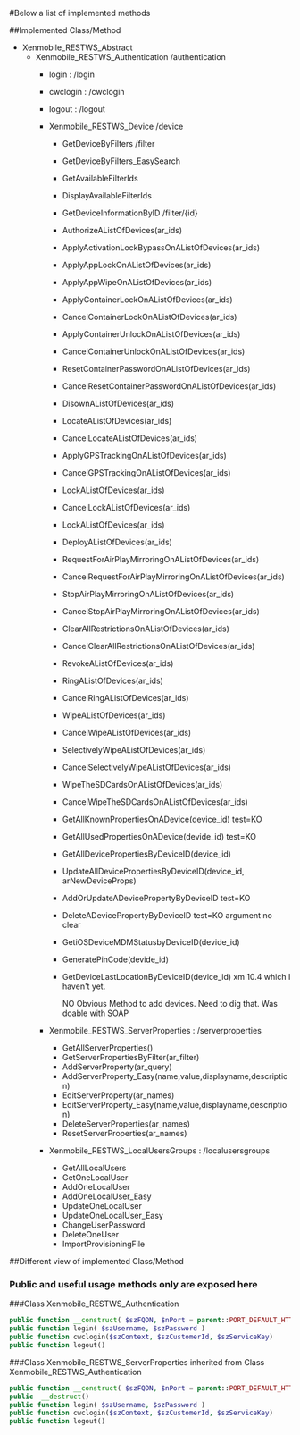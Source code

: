 #Below a list of implemented methods

##Implemented Class/Method

  - Xenmobile_RESTWS_Abstract
    - Xenmobile_RESTWS_Authentication /authentication
      - login : /login
      - cwclogin : /cwclogin
      - logout : /logout
      - Xenmobile_RESTWS_Device /device
        - GetDeviceByFilters /filter
        - GetDeviceByFilters_EasySearch
        - GetAvailableFilterIds
        - DisplayAvailableFilterIds
        - GetDeviceInformationByID /filter/{id}
        - AuthorizeAListOfDevices(ar_ids)
        - ApplyActivationLockBypassOnAListOfDevices(ar_ids)
        - ApplyAppLockOnAListOfDevices(ar_ids)
        - ApplyAppWipeOnAListOfDevices(ar_ids)
        - ApplyContainerLockOnAListOfDevices(ar_ids)
        - CancelContainerLockOnAListOfDevices(ar_ids)
        - ApplyContainerUnlockOnAListOfDevices(ar_ids)
        - CancelContainerUnlockOnAListOfDevices(ar_ids)
        - ResetContainerPasswordOnAListOfDevices(ar_ids)
        - CancelResetContainerPasswordOnAListOfDevices(ar_ids)
        - DisownAListOfDevices(ar_ids)
        - LocateAListOfDevices(ar_ids)
        - CancelLocateAListOfDevices(ar_ids)
        - ApplyGPSTrackingOnAListOfDevices(ar_ids)
        - CancelGPSTrackingOnAListOfDevices(ar_ids)
        - LockAListOfDevices(ar_ids)
        - CancelLockAListOfDevices(ar_ids)
        - LockAListOfDevices(ar_ids)
        - DeployAListOfDevices(ar_ids)
        - RequestForAirPlayMirroringOnAListOfDevices(ar_ids)
        - CancelRequestForAirPlayMirroringOnAListOfDevices(ar_ids)
        - StopAirPlayMirroringOnAListOfDevices(ar_ids)
        - CancelStopAirPlayMirroringOnAListOfDevices(ar_ids)
        - ClearAllRestrictionsOnAListOfDevices(ar_ids)
        - CancelClearAllRestrictionsOnAListOfDevices(ar_ids)
        - RevokeAListOfDevices(ar_ids)
        - RingAListOfDevices(ar_ids)
        - CancelRingAListOfDevices(ar_ids)
        - WipeAListOfDevices(ar_ids)
        - CancelWipeAListOfDevices(ar_ids)
        - SelectivelyWipeAListOfDevices(ar_ids)
        - CancelSelectivelyWipeAListOfDevices(ar_ids)
        - WipeTheSDCardsOnAListOfDevices(ar_ids)
        - CancelWipeTheSDCardsOnAListOfDevices(ar_ids)
        - GetAllKnownPropertiesOnADevice(device_id) test=KO
        - GetAllUsedPropertiesOnADevice(devide_id) test=KO
        - GetAllDevicePropertiesByDeviceID(device_id)
        - UpdateAllDevicePropertiesByDeviceID(device_id, arNewDeviceProps)
        - AddOrUpdateADevicePropertyByDeviceID test=KO
        - DeleteADevicePropertyByDeviceID test=KO argument no clear
        - GetiOSDeviceMDMStatusbyDeviceID(devide_id)
        - GeneratePinCode(devide_id)
        - GetDeviceLastLocationByDeviceID(device_id) xm 10.4 which I haven't yet.

           NO Obvious Method to add devices.
           Need to dig that. Was doable with SOAP

      - Xenmobile_RESTWS_ServerProperties : /serverproperties
        - GetAllServerProperties()
        - GetServerPropertiesByFilter(ar_filter)
        - AddServerProperty(ar_query)
        - AddServerProperty_Easy(name,value,displayname,description)
        - EditServerProperty(ar_names)
        - EditServerProperty_Easy(name,value,displayname,description)
        - DeleteServerProperties(ar_names)
        - ResetServerProperties(ar_names)

      - Xenmobile_RESTWS_LocalUsersGroups : /localusersgroups
        - GetAllLocalUsers
        - GetOneLocalUser
        - AddOneLocalUser
        - AddOneLocalUser_Easy
        - UpdateOneLocalUser
        - UpdateOneLocalUser_Easy
        - ChangeUserPassword
        - DeleteOneUser
        - ImportProvisioningFile


##Different view of implemented Class/Method
### Public and useful usage methods only are exposed here

###Class Xenmobile_RESTWS_Authentication

```php
public function __construct( $szFQDN, $nPort = parent::PORT_DEFAULT_HTTPS, $szProtocol = parent::PROTOCOL_HTTPS, $bVerifySSL = false)
public function login( $szUsername, $szPassword )
public function cwclogin($szContext, $szCustomerId, $szServiceKey)
public function logout()
```

###Class Xenmobile_RESTWS_ServerProperties inherited from Class Xenmobile_RESTWS_Authentication
```php
public function __construct( $szFQDN, $nPort = parent::PORT_DEFAULT_HTTPS, $szProtocol = parent::PROTOCOL_HTTPS, $bVerifySSL = false)
public  __destruct()
public function login( $szUsername, $szPassword )
public function cwclogin($szContext, $szCustomerId, $szServiceKey)
public function logout()
```
